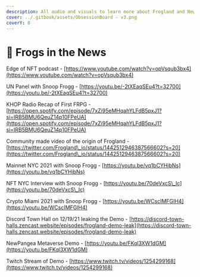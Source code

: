 ```yaml
---
description: All audio and visuals to learn more about Frogland and NewPangea.
cover: ../.gitbook/assets/ObsessionBoard - v3.png
coverY: 0
---
```


# 🎥 Frogs in the News

Edge of NFT podcast - [https://www.youtube.com/watch?v=opVsqub3bx4](https://www.youtube.com/watch?v=opVsqub3bx4)

UN Panel with Snoop Frogg - [https://youtu.be/-2tXEaqSEu4?t=32700](https://youtu.be/-2tXEaqSEu4?t=32700)

KHOP Radio Recap of First FRPG - [https://open.spotify.com/episode/7xZi95eMHqahYLFdB5pxJ1?si=IRB5BMU6QeuZ14p10FPeUA](https://open.spotify.com/episode/7xZi95eMHqahYLFdB5pxJ1?si=IRB5BMU6QeuZ14p10FPeUA)

Community made video of the origin of Frogland - [https://twitter.com/Frogland\_io/status/1442512946387566602?s=20](https://twitter.com/Frogland\_io/status/1442512946387566602?s=20)

Mainnet NYC 2021 with Snoop Frogg - [https://youtu.be/vq1bCYHibNs](https://youtu.be/vq1bCYHibNs)

NFT NYC Interview with Snoop Frogg - [https://youtu.be/70deVxcS\_Ic](https://youtu.be/70deVxcS\_Ic)

Crypto Miami 2021 with Snoop Frogg - [https://youtu.be/WCscIMFGlH4](https://youtu.be/WCscIMFGlH4)

Discord Town Hall on 12/19/21 leaking the Demo - [https://discord-town-halls.zencast.website/episodes/frogland-demo-leak](https://discord-town-halls.zencast.website/episodes/frogland-demo-leak)

NewPangea Metaverse Demo - [https://youtu.be/FKql3XW1dGM](https://youtu.be/FKql3XW1dGM)

Twitch Stream of Demo - [https://www.twitch.tv/videos/1254299168](https://www.twitch.tv/videos/1254299168)
